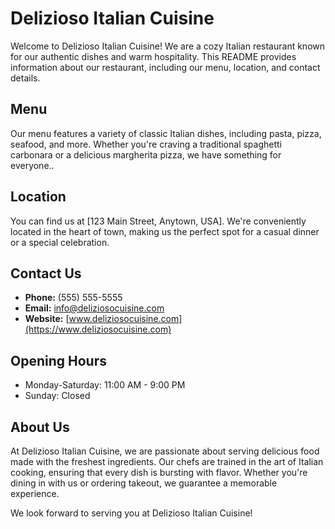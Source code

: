 # Delizioso Italian Cuisine

Welcome to Delizioso Italian Cuisine! We are a cozy Italian restaurant known for our authentic dishes and warm hospitality. This README provides information about our restaurant, including our menu, location, and contact details.

## Menu

Our menu features a variety of classic Italian dishes, including pasta, pizza, seafood, and more. Whether you're craving a traditional spaghetti carbonara or a delicious margherita pizza, we have something for everyone..

## Location

You can find us at [123 Main Street, Anytown, USA]. We're conveniently located in the heart of town, making us the perfect spot for a casual dinner or a special celebration.

## Contact Us

- **Phone:** (555) 555-5555
- **Email:** info@deliziosocuisine.com
- **Website:** [www.deliziosocuisine.com](https://www.deliziosocuisine.com)

## Opening Hours

- Monday-Saturday: 11:00 AM - 9:00 PM
- Sunday: Closed

## About Us

At Delizioso Italian Cuisine, we are passionate about serving delicious food made with the freshest ingredients. Our chefs are trained in the art of Italian cooking, ensuring that every dish is bursting with flavor. Whether you're dining in with us or ordering takeout, we guarantee a memorable experience.

We look forward to serving you at Delizioso Italian Cuisine!

